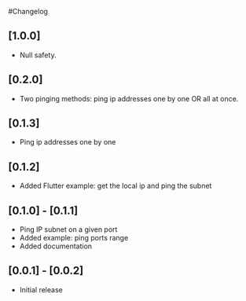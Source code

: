 #Changelog

## [1.0.0]
* Null safety.

## [0.2.0]
* Two pinging methods: ping ip addresses one by one OR all at once.

## [0.1.3]
* Ping ip addresses one by one

## [0.1.2]
* Added Flutter example: get the local ip and ping the subnet

## [0.1.0] - [0.1.1] 
* Ping IP subnet on a given port
* Added example: ping ports range
* Added documentation

## [0.0.1] - [0.0.2] 

* Initial release